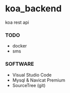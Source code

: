 # koa_backend
koa rest api 

### TODO
- docker
- sms

### SOFTWARE
- Visual Studio Code
- Mysql & Navicat Premium
- SourceTree (git)